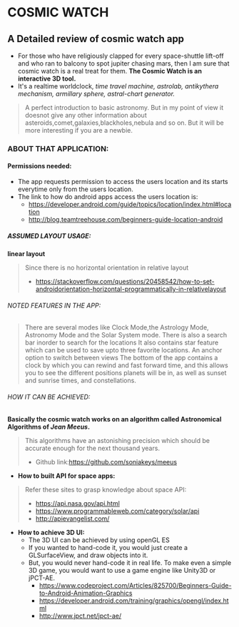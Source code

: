# COSMIC WATCH
## A Detailed review of cosmic watch app
* For those who have religiously clapped for every space-shuttle lift-off and who ran to balcony to spot jupiter chasing mars, then
I am sure that cosmic watch is a real treat for them.
**The Cosmic Watch is an interactive 3D tool.**
* It's a realtime worldclock, *time travel machine, astrolab, antikythera mechanism, 
armillary sphere, astral-chart generator.*
> A perfect introduction to basic astronomy. 
> But in my point of view it doesnot give any other information about asteroids,comet,galaxies,blackholes,nebula and so on.
> But it will be more interesting if you are a newbie.
### ABOUT THAT APPLICATION:
#### Permissions needed:
* The app requests permission to access the users location and its starts everytime only from the users location.
* The link to how do android apps access the users location is:
   - https://developer.android.com/guide/topics/location/index.html#location
   - http://blog.teamtreehouse.com/beginners-guide-location-android
##### ASSUMED LAYOUT USAGE:
**linear layout**
>Since there is no horizontal orientation in relative layout
 > - https://stackoverflow.com/questions/20458542/how-to-set-androidorientation-horizontal-programmatically-in-relativelayout
###### NOTED FEATURES IN THE APP:
>There are several modes like Clock Mode,the Astrology Mode, Astronomy Mode and the Solar System mode.
>There is also a search bar inorder to search for the locations
>It also contains star feature which can be used to save upto three favorite locations.
>An anchor option to switch between views
>The bottom of the app contains a clock by which you can rewind and fast forward time, and this allows you to see the different positions planets will be in, as well as sunset and sunrise times, and constellations.
###### HOW IT CAN BE ACHIEVED:
**Basically the cosmic watch works on an algorithm called Astronomical Algorithms of *Jean Meeus*.**
 >This algorithms have an astonishing precision which should be accurate enough for the next thousand years.
   > - Github link:https://github.com/soniakeys/meeus
* **How to built API for space apps:**
>Refer these sites to grasp knowledge about space API:
 > - https://api.nasa.gov/api.html
 > - https://www.programmableweb.com/category/solar/api
 > - http://apievangelist.com/
* **How to achieve 3D UI:**
  * The 3D UI can be achieved by using openGL ES
  * If you wanted to hand-code it, you would just create a GLSurfaceView, and draw objects into it.
  * But, you would never hand-code it in real life. To make even a simple 3D game, you would want to use a game engine like Unity3D or       jPCT-AE.
    - https://www.codeproject.com/Articles/825700/Beginners-Guide-to-Android-Animation-Graphics
    - https://developer.android.com/training/graphics/opengl/index.html
    - http://www.jpct.net/jpct-ae/





